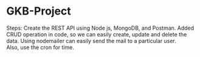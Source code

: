 # GKB-Project

Steps:
   Create the REST API using Node js, MongoDB, and Postman. 
   Added CRUD operation in code, so we can easily create, update and delete the data. 
   Using nodemailer can easily send the mail to a particular user.  
   Also, use the cron for time.
  
